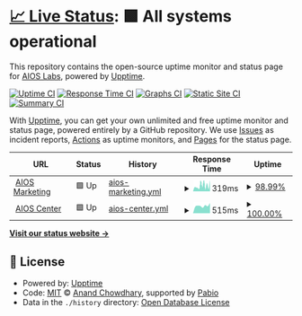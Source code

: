 # [📈 Live Status](https://aios-labs.github.io/uptime): <!--live status--> **🟩 All systems operational**

This repository contains the open-source uptime monitor and status page for [AIOS Labs](https://aios-labs.github.io/uptime), powered by [Upptime](https://github.com/upptime/upptime).

[![Uptime CI](https://github.com/aios-labs/uptime/workflows/Uptime%20CI/badge.svg)](https://github.com/aios-labs/uptime/actions?query=workflow%3A%22Uptime+CI%22)
[![Response Time CI](https://github.com/aios-labs/uptime/workflows/Response%20Time%20CI/badge.svg)](https://github.com/aios-labs/uptime/actions?query=workflow%3A%22Response+Time+CI%22)
[![Graphs CI](https://github.com/aios-labs/uptime/workflows/Graphs%20CI/badge.svg)](https://github.com/aios-labs/uptime/actions?query=workflow%3A%22Graphs+CI%22)
[![Static Site CI](https://github.com/aios-labs/uptime/workflows/Static%20Site%20CI/badge.svg)](https://github.com/aios-labs/uptime/actions?query=workflow%3A%22Static+Site+CI%22)
[![Summary CI](https://github.com/aios-labs/uptime/workflows/Summary%20CI/badge.svg)](https://github.com/aios-labs/uptime/actions?query=workflow%3A%22Summary+CI%22)

With [Upptime](https://upptime.js.org), you can get your own unlimited and free uptime monitor and status page, powered entirely by a GitHub repository. We use [Issues](https://github.com/aios-labs/uptime/issues) as incident reports, [Actions](https://github.com/aios-labs/uptime/actions) as uptime monitors, and [Pages](https://aios-labs.github.io/uptime) for the status page.

<!--start: status pages-->
<!-- This summary is generated by Upptime (https://github.com/upptime/upptime) -->
<!-- Do not edit this manually, your changes will be overwritten -->
<!-- prettier-ignore -->
| URL | Status | History | Response Time | Uptime |
| --- | ------ | ------- | ------------- | ------ |
| <img alt="" src="https://icons.duckduckgo.com/ip3/www.aioscenter.com.ico" height="13"> [AIOS Marketing](https://www.aioscenter.com) | 🟩 Up | [aios-marketing.yml](https://github.com/aios-labs/uptime/commits/HEAD/history/aios-marketing.yml) | <details><summary><img alt="Response time graph" src="./graphs/aios-marketing/response-time-week.png" height="20"> 319ms</summary><br><a href="https://aios-labs.github.io/uptime/history/aios-marketing"><img alt="Response time 439" src="https://img.shields.io/endpoint?url=https%3A%2F%2Fraw.githubusercontent.com%2Faios-labs%2Fuptime%2FHEAD%2Fapi%2Faios-marketing%2Fresponse-time.json"></a><br><a href="https://aios-labs.github.io/uptime/history/aios-marketing"><img alt="24-hour response time 336" src="https://img.shields.io/endpoint?url=https%3A%2F%2Fraw.githubusercontent.com%2Faios-labs%2Fuptime%2FHEAD%2Fapi%2Faios-marketing%2Fresponse-time-day.json"></a><br><a href="https://aios-labs.github.io/uptime/history/aios-marketing"><img alt="7-day response time 319" src="https://img.shields.io/endpoint?url=https%3A%2F%2Fraw.githubusercontent.com%2Faios-labs%2Fuptime%2FHEAD%2Fapi%2Faios-marketing%2Fresponse-time-week.json"></a><br><a href="https://aios-labs.github.io/uptime/history/aios-marketing"><img alt="30-day response time 400" src="https://img.shields.io/endpoint?url=https%3A%2F%2Fraw.githubusercontent.com%2Faios-labs%2Fuptime%2FHEAD%2Fapi%2Faios-marketing%2Fresponse-time-month.json"></a><br><a href="https://aios-labs.github.io/uptime/history/aios-marketing"><img alt="1-year response time 439" src="https://img.shields.io/endpoint?url=https%3A%2F%2Fraw.githubusercontent.com%2Faios-labs%2Fuptime%2FHEAD%2Fapi%2Faios-marketing%2Fresponse-time-year.json"></a></details> | <details><summary><a href="https://aios-labs.github.io/uptime/history/aios-marketing">98.99%</a></summary><a href="https://aios-labs.github.io/uptime/history/aios-marketing"><img alt="All-time uptime 99.67%" src="https://img.shields.io/endpoint?url=https%3A%2F%2Fraw.githubusercontent.com%2Faios-labs%2Fuptime%2FHEAD%2Fapi%2Faios-marketing%2Fuptime.json"></a><br><a href="https://aios-labs.github.io/uptime/history/aios-marketing"><img alt="24-hour uptime 97.72%" src="https://img.shields.io/endpoint?url=https%3A%2F%2Fraw.githubusercontent.com%2Faios-labs%2Fuptime%2FHEAD%2Fapi%2Faios-marketing%2Fuptime-day.json"></a><br><a href="https://aios-labs.github.io/uptime/history/aios-marketing"><img alt="7-day uptime 98.99%" src="https://img.shields.io/endpoint?url=https%3A%2F%2Fraw.githubusercontent.com%2Faios-labs%2Fuptime%2FHEAD%2Fapi%2Faios-marketing%2Fuptime-week.json"></a><br><a href="https://aios-labs.github.io/uptime/history/aios-marketing"><img alt="30-day uptime 99.63%" src="https://img.shields.io/endpoint?url=https%3A%2F%2Fraw.githubusercontent.com%2Faios-labs%2Fuptime%2FHEAD%2Fapi%2Faios-marketing%2Fuptime-month.json"></a><br><a href="https://aios-labs.github.io/uptime/history/aios-marketing"><img alt="1-year uptime 99.67%" src="https://img.shields.io/endpoint?url=https%3A%2F%2Fraw.githubusercontent.com%2Faios-labs%2Fuptime%2FHEAD%2Fapi%2Faios-marketing%2Fuptime-year.json"></a></details>
| <img alt="" src="https://icons.duckduckgo.com/ip3/app.aioscenter.com.ico" height="13"> [AIOS Center](https://app.aioscenter.com) | 🟩 Up | [aios-center.yml](https://github.com/aios-labs/uptime/commits/HEAD/history/aios-center.yml) | <details><summary><img alt="Response time graph" src="./graphs/aios-center/response-time-week.png" height="20"> 515ms</summary><br><a href="https://aios-labs.github.io/uptime/history/aios-center"><img alt="Response time 565" src="https://img.shields.io/endpoint?url=https%3A%2F%2Fraw.githubusercontent.com%2Faios-labs%2Fuptime%2FHEAD%2Fapi%2Faios-center%2Fresponse-time.json"></a><br><a href="https://aios-labs.github.io/uptime/history/aios-center"><img alt="24-hour response time 841" src="https://img.shields.io/endpoint?url=https%3A%2F%2Fraw.githubusercontent.com%2Faios-labs%2Fuptime%2FHEAD%2Fapi%2Faios-center%2Fresponse-time-day.json"></a><br><a href="https://aios-labs.github.io/uptime/history/aios-center"><img alt="7-day response time 515" src="https://img.shields.io/endpoint?url=https%3A%2F%2Fraw.githubusercontent.com%2Faios-labs%2Fuptime%2FHEAD%2Fapi%2Faios-center%2Fresponse-time-week.json"></a><br><a href="https://aios-labs.github.io/uptime/history/aios-center"><img alt="30-day response time 585" src="https://img.shields.io/endpoint?url=https%3A%2F%2Fraw.githubusercontent.com%2Faios-labs%2Fuptime%2FHEAD%2Fapi%2Faios-center%2Fresponse-time-month.json"></a><br><a href="https://aios-labs.github.io/uptime/history/aios-center"><img alt="1-year response time 565" src="https://img.shields.io/endpoint?url=https%3A%2F%2Fraw.githubusercontent.com%2Faios-labs%2Fuptime%2FHEAD%2Fapi%2Faios-center%2Fresponse-time-year.json"></a></details> | <details><summary><a href="https://aios-labs.github.io/uptime/history/aios-center">100.00%</a></summary><a href="https://aios-labs.github.io/uptime/history/aios-center"><img alt="All-time uptime 100.00%" src="https://img.shields.io/endpoint?url=https%3A%2F%2Fraw.githubusercontent.com%2Faios-labs%2Fuptime%2FHEAD%2Fapi%2Faios-center%2Fuptime.json"></a><br><a href="https://aios-labs.github.io/uptime/history/aios-center"><img alt="24-hour uptime 100.00%" src="https://img.shields.io/endpoint?url=https%3A%2F%2Fraw.githubusercontent.com%2Faios-labs%2Fuptime%2FHEAD%2Fapi%2Faios-center%2Fuptime-day.json"></a><br><a href="https://aios-labs.github.io/uptime/history/aios-center"><img alt="7-day uptime 100.00%" src="https://img.shields.io/endpoint?url=https%3A%2F%2Fraw.githubusercontent.com%2Faios-labs%2Fuptime%2FHEAD%2Fapi%2Faios-center%2Fuptime-week.json"></a><br><a href="https://aios-labs.github.io/uptime/history/aios-center"><img alt="30-day uptime 100.00%" src="https://img.shields.io/endpoint?url=https%3A%2F%2Fraw.githubusercontent.com%2Faios-labs%2Fuptime%2FHEAD%2Fapi%2Faios-center%2Fuptime-month.json"></a><br><a href="https://aios-labs.github.io/uptime/history/aios-center"><img alt="1-year uptime 100.00%" src="https://img.shields.io/endpoint?url=https%3A%2F%2Fraw.githubusercontent.com%2Faios-labs%2Fuptime%2FHEAD%2Fapi%2Faios-center%2Fuptime-year.json"></a></details>

<!--end: status pages-->

[**Visit our status website →**](https://aios-labs.github.io/uptime)

## 📄 License

- Powered by: [Upptime](https://github.com/upptime/upptime)
- Code: [MIT](./LICENSE) © [Anand Chowdhary](https://anandchowdhary.com), supported by [Pabio](https://pabio.com)
- Data in the `./history` directory: [Open Database License](https://opendatacommons.org/licenses/odbl/1-0/)
